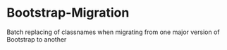 # Bootstrap-Migration
Batch replacing of classnames when migrating from one major version of Bootstrap to another
